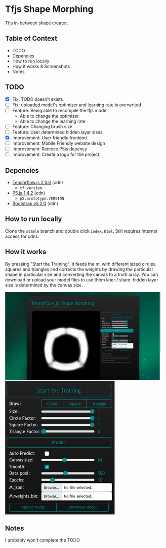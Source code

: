 # Tfjs Shape Morphing
 Tfjs in-between shape creator. 


 ## Table of Context
- TODO
- Depencies
- How to run locally
- How it works & Screenshots
- Notes

## TODO
- [x] Fix: TODO doesn't exists
- [ ] Fix: uploaded model's optimizer and learning rate is overwrited
- [ ] Feature: Being able to recompile the tfjs model
    - Able to change the optimizer
    - Able to change the learning rate
- [ ] Feature: Changing brush size
- [ ] Feature: User determined hidden layer sizes.
- [x] Improvement: User friendly frontend
- [ ] Improvement: Mobile Friendly website design
- [ ] Improvement: Remove P5js depency
- [ ] Improvement: Create a logo for the project

 ## Depencies
 - [Tensorflow.js 2.0.0](https://www.tensorflow.org/js) (cdn)
    - `tf.version`
- [P5.js 1.4.2](https://p5js.org/) (cdn)
    - `p5.prototype.VERSION`
- [Bootstrap v5.2.0](https://getbootstrap.com/) (cdn)

## How to run locally
Clone the `stable` branch and double click `index.html`. Still requires internet access for cdns. 
        
## How it works
By pressing "Start the Training", it feeds the ml with different sized circles, squares and triangles and corrects the weights by drawing the particular shape in particular size and converting the canvas to a truth array. You can download or upload your model files to use them later / share. hidden layer size is determined by the canvas size. 

![screenshot of demo](assets/screenshot1.png)
![screenshot of demo options](assets/screenshot2.png)


## Notes
I probably won't complete the TODO